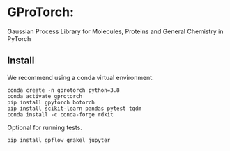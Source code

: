 # GProTorch: 
Gaussian Process Library for Molecules, Proteins and General Chemistry in PyTorch

## Install

We recommend using a conda virtual environment.

```
conda create -n gprotorch python=3.8
conda activate gprotorch
pip install gpytorch botorch
pip install scikit-learn pandas pytest tqdm
conda install -c conda-forge rdkit
```

Optional for running tests.

```
pip install gpflow grakel jupyter
```

